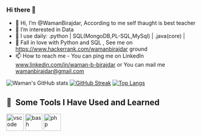 ### Hi there 👋



- 👋 Hi, I’m @WamanBirajdar, According to me self thaught is best teacher
- 👀 I’m interested in Data 
- 🌱 I use daily: .python | SQL(MongoDB,PL-SQL,MySql) | .java(core) |
- 💞️ Fall in love with Python and SQL , See me on https://www.hackerrank.com/wamanbirajdar ground 
- 📫 How to reach me - You can ping me on 
      LinkedIn www.linkedin.com/in/waman-b-birajdar or 
      You can mail me wamanbirajdar@gmail.com


![Waman's GitHub stats](https://github-readme-stats.vercel.app/api?username=wamanbirajdar&theme=dark&show_icons=true)
[![GitHub Streak](https://streak-stats.demolab.com?user=wamanbirajdar&theme=highcontrast)](https://git.io/streak-stats)
[![Top Langs](https://github-readme-stats.vercel.app/api/top-langs/?username=wamanbirajdar&langs_count=8)]([https://github.com/anuraghazra/github-readme-stats](https://github.com/WamanBirajdar/WamanBirajdar/edit/main/README))
<!---
WamanBirajdar/WamanBirajdar is a ✨ special ✨ repository because its `README.md` (this file) appears on your GitHub profile.
You can click the Preview link to take a look at your changes.
--->

<h2> 🚀 &nbsp;Some Tools I Have Used and Learned</h2>
<p align="left">
<img src="https://cdn.jsdelivr.net/gh/devicons/devicon/icons/vscode/vscode-original.svg" alt="vscode" width="45" height="45"/>
<img src="https://cdn.jsdelivr.net/gh/devicons/devicon/icons/bash/bash-original.svg" alt="bash" width="45" height="45"/>
<img src="https://cdn.jsdelivr.net/gh/devicons/devicon/icons/php/php-original.svg" alt="php" width="45" height="45"/>
</p>
